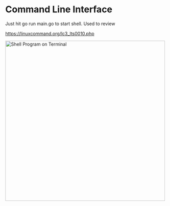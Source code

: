 <h1>Command Line Interface</h1>

<p> Just hit go run main.go to start shell. Used to review </p>

https://linuxcommand.org/lc3_lts0010.php

<img src="https://i.imgur.com/7WfO7oZ.gif" alt="Shell Program on Terminal" width="500">
